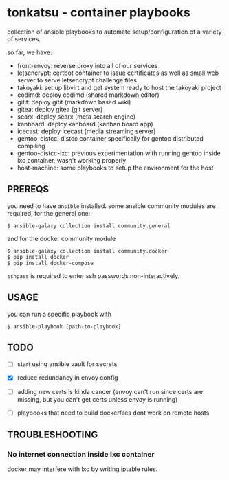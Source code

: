 # tonkatsu - container playbooks

collection of ansible playbooks to automate setup/configuration of a variety of
services.

so far, we have:
- front-envoy: reverse proxy into all of our services
- letsencrypt: certbot container to issue certificates as well as small web server to serve letsencrypt challenge files
- takoyaki: set up libvirt and get system ready to host the takoyaki project
- codimd: deploy codimd (shared markdown editor)
- gitit: deploy gitit (markdown based wiki)
- gitea: deploy gitea (git server)
- searx: deploy searx (meta search engine)
- kanboard: deploy kanboard (kanban board app)
- icecast: deploy icecast (media streaming server)
- gentoo-distcc: distcc container specifically for gentoo distributed compiling
- gentoo-distcc-lxc: previous experimentation with running gentoo inside lxc container, wasn't working properly
- host-machine: some playbooks to setup the environment for the host

## PREREQS

you need to have `ansible` installed. some ansible community modules are
required, for the general one:
```
$ ansible-galaxy collection install community.general
```
and for the docker community module
```
$ ansible-galaxy collection install community.docker
$ pip install docker
$ pip install docker-compose
```

`sshpass` is required to enter ssh passwords non-interactively.

## USAGE

you can run a specific playbook with

```
$ ansible-playbook [path-to-playbook]
```

## TODO
- [ ] start using ansible vault for secrets
- [x] reduce redundancy in envoy config
- [ ] adding new certs is kinda cancer (envoy can't run since certs are missing, but you can't get certs unless envoy is running)
- [ ] playbooks that need to build dockerfiles dont work on remote hosts

 
## TROUBLESHOOTING

### No internet connection inside lxc container
docker may interfere with lxc by writing iptable rules.
